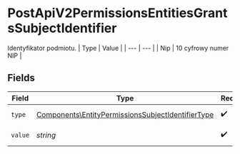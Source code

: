 # PostApiV2PermissionsEntitiesGrantsSubjectIdentifier

Identyfikator podmiotu.
| Type | Value |
| --- | --- |
| Nip | 10 cyfrowy numer NIP |


## Fields

| Field                                                                                                                  | Type                                                                                                                   | Required                                                                                                               | Description                                                                                                            |
| ---------------------------------------------------------------------------------------------------------------------- | ---------------------------------------------------------------------------------------------------------------------- | ---------------------------------------------------------------------------------------------------------------------- | ---------------------------------------------------------------------------------------------------------------------- |
| `type`                                                                                                                 | [Components\EntityPermissionsSubjectIdentifierType](../../Models/Components/EntityPermissionsSubjectIdentifierType.md) | :heavy_check_mark:                                                                                                     | Typ identyfikatora.                                                                                                    |
| `value`                                                                                                                | *string*                                                                                                               | :heavy_check_mark:                                                                                                     | Wartość identyfikatora.                                                                                                |